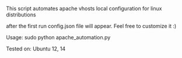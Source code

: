 This script automates apache vhosts local configuration for linux distributions

after the first run config.json file will appear.
Feel free to customize it :)

Usage: 
    sudo python apache_automation.py
    
Tested on: 
    Ubuntu 12, 14